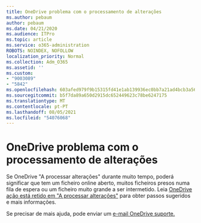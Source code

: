 ```yaml
---
title: OneDrive problema com o processamento de alterações
ms.author: pebaum
author: pebaum
ms.date: 04/21/2020
ms.audience: ITPro
ms.topic: article
ms.service: o365-administration
ROBOTS: NOINDEX, NOFOLLOW
localization_priority: Normal
ms.collection: Adm_O365
ms.assetid: ''
ms.custom:
- "9003089"
- "5842"
ms.openlocfilehash: 603afed979f9b15315fd41e1ab139936ec0bb7a21ad4bcb3a56279a104bc0267
ms.sourcegitcommit: b5f7da89a650d2915dc652449623c78be6247175
ms.translationtype: MT
ms.contentlocale: pt-PT
ms.lasthandoff: 08/05/2021
ms.locfileid: "54076068"
---
```

# <a name="onedrive-is-stuck-on-processing-changes"></a>OneDrive problema com o processamento de alterações

Se OneDrive "A processar alterações" durante muito tempo, poderá significar que tem um ficheiro online aberto, muitos ficheiros presos numa fila de espera ou um ficheiro muito grande a ser intermetido. Leia [OneDrive ação está retido em "A processar alterações"](https://support.office.com/article/onedrive-is-stuck-on-processing-changes-b386b813-9b66-4e47-8c4c-2b45533edccd) para obter passos sugeridos e mais informações.

Se precisar de mais ajuda, pode enviar um [e-mail OneDrive suporte.](https://go.microsoft.com/fwlink/p/?LinkId=528676)